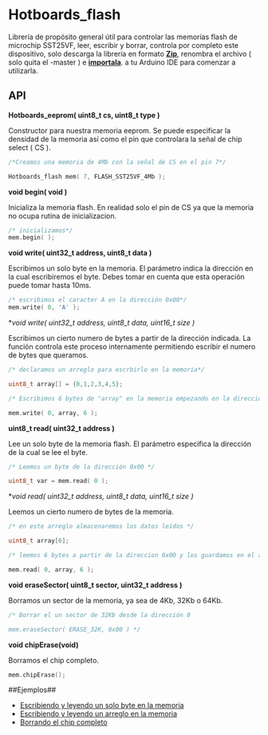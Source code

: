Hotboards_flash
================

Librería de propósito general útil para controlar las memorias flash de microchip SST25VF, leer, escribir y borrar, controla por completo este dispositivo, solo descarga la librería en formato [**Zip**](https://github.com/Hotboards/Hotboards_flash/archive/master.zip), renombra el archivo ( solo quita el -master ) e [**importala**](https://www.arduino.cc/en/Guide/Libraries). a tu Arduino IDE para comenzar a utilizarla.

API
----

**Hotboards_eeprom( uint8_t cs, uint8_t type )**

Constructor para nuestra memoria eeprom. Se puede especificar la densidad de la memoria así como el pin que controlara la señal de chip select ( CS ).

``` cpp
/*Creamos una memoria de 4Mb con la señal de CS en el pin 7*/

Hotboards_flash mem( 7, FLASH_SST25VF_4Mb );
```

**void begin( void )**

Inicializa la memoria flash. En realidad solo el pin de CS ya que la memoria no ocupa rutina de inicializacion.

``` cpp
/* inicializamos*/
mem.begin( );
```

**void write( uint32_t address, uint8_t data )**

Escribimos un solo byte en la memoria. El parámetro indica la dirección en la cual escribiremos el byte. Debes tomar en cuenta que esta operación puede tomar hasta 10ms.

``` cpp
/* escribimos el caracter A en la dirección 0x00*/
mem.write( 0, 'A' );
```

**void write( uint32_t address, uint8_t *data, uint16_t size )**

Escribimos un cierto numero de bytes a partir de la dirección indicada. La función controla este proceso internamente permitiendo escribir el numero de bytes que queramos.

``` cpp
/* declaramos un arreglo para escrbirlo en la memoria*/

uint8_t array[] = {0,1,2,3,4,5};

/* Escribimos 6 bytes de "array" en la memoria empezando en la dirección 0x00 */

mem.write( 0, array, 6 );
```

**uint8_t read( uint32_t address )**

Lee un solo byte de la memoria flash. El parámetro especifica la dirección de la cual se lee el byte.
``` cpp
/* Leemos un byte de la dirección 0x00 */

uint8_t var = mem.read( 0 );
```

**void read( uint32_t address, uint8_t *data, uint16_t size )**

Leemos un cierto numero de bytes de la memoria.
``` cpp
/* en este arreglo almacenaremos los datos leídos */

uint8_t array[6];

/* leemos 6 bytes a partir de la direccion 0x00 y los guardamos en el arreglo "array" */

mem.read( 0, array, 6 );
```

**void eraseSector( uint8_t sector, uint32_t address )**

Borramos un sector de la memoria, ya sea de 4Kb, 32Kb o 64Kb.

``` cpp
/* Borrar el un sector de 32Kb desde la dirección 0 

mem.eraseSector( ERASE_32K, 0x00 ) */
```

**void chipErase(void)**

Borramos el chip completo.

``` cpp
mem.chipErase();
```

##Ejemplos##



- [Escribiendo y leyendo un solo byte en la memoria](https://github.com/Hotboards/Hotboards_flash/blob/master/examples/write_byte/write_byte.ino)
- [Escribiendo y leyendo un arreglo en la memoria](https://github.com/Hotboards/Hotboards_flash/blob/master/examples/write_array/write_array.ino)
- [Borrando el chip completo](https://github.com/Hotboards/Hotboards_flash/blob/master/examples/chip_erase/chip_erase.ino) 